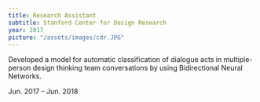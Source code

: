```yaml
---
title: Research Assistant 
subtitle: Stanford Center for Design Research
year: 2017
picture: "/assets/images/cdr.JPG"
---
```

<html>
    Developed a model for automatic classification of dialogue acts in multiple-person design thinking team conversations by using Bidirectional Neural Networks.
    <p class="centered">Jun. 2017 - Jun. 2018</p>
</html>